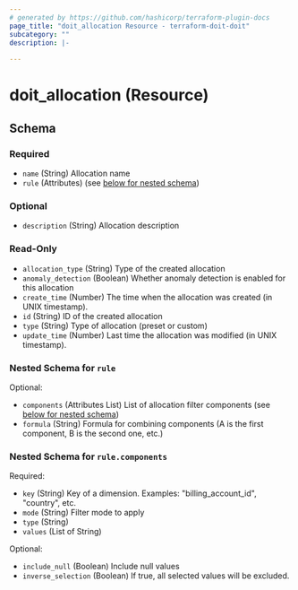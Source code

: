 ```yaml
---
# generated by https://github.com/hashicorp/terraform-plugin-docs
page_title: "doit_allocation Resource - terraform-doit-doit"
subcategory: ""
description: |-
  
---
```


# doit_allocation (Resource)





<!-- schema generated by tfplugindocs -->
## Schema

### Required

- `name` (String) Allocation name
- `rule` (Attributes) (see [below for nested schema](#nestedatt--rule))

### Optional

- `description` (String) Allocation description

### Read-Only

- `allocation_type` (String) Type of the created allocation
- `anomaly_detection` (Boolean) Whether anomaly detection is enabled for this allocation
- `create_time` (Number) The time when the allocation was created (in UNIX timestamp).
- `id` (String) ID of the created allocation
- `type` (String) Type of allocation (preset or custom)
- `update_time` (Number) Last time the allocation was modified (in UNIX timestamp).

<a id="nestedatt--rule"></a>
### Nested Schema for `rule`

Optional:

- `components` (Attributes List) List of allocation filter components (see [below for nested schema](#nestedatt--rule--components))
- `formula` (String) Formula for combining components (A is the first component, B is the second one, etc.)

<a id="nestedatt--rule--components"></a>
### Nested Schema for `rule.components`

Required:

- `key` (String) Key of a dimension. Examples: "billing_account_id", "country", etc.
- `mode` (String) Filter mode to apply
- `type` (String)
- `values` (List of String)

Optional:

- `include_null` (Boolean) Include null values
- `inverse_selection` (Boolean) If true, all selected values will be excluded.
